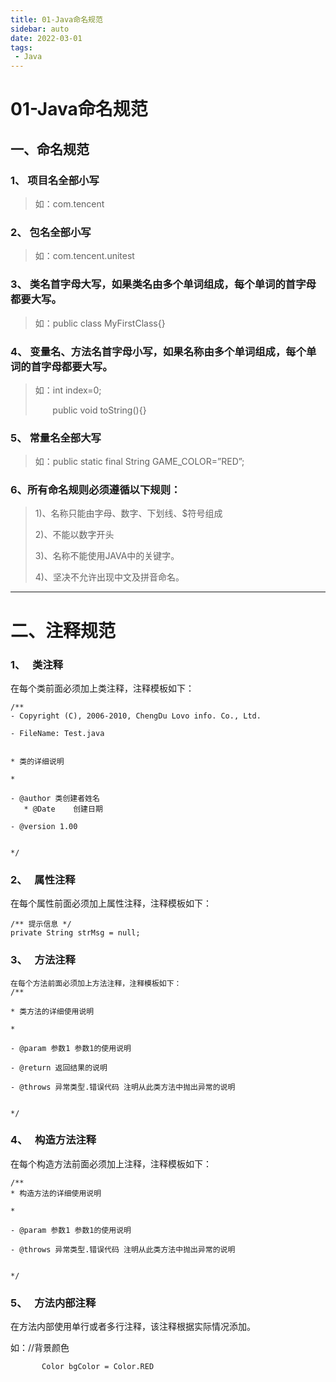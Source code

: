 ```yaml
---
title: 01-Java命名规范
sidebar: auto
date: 2022-03-01
tags:
 - Java
---
```


# 01-Java命名规范

## **一、命名规范**

### 1、 项目名全部小写

> 如：com.tencent

### 2、 包名全部小写

> 如：com.tencent.unitest

### 3、 类名首字母大写，如果类名由多个单词组成，每个单词的首字母都要大写。

> 如：public class MyFirstClass{}

### 4、 变量名、方法名首字母小写，如果名称由多个单词组成，每个单词的首字母都要大写。

> 如：int index=0;
> 
>        public void toString(){}

### 5、 常量名全部大写

> 如：public static final String GAME_COLOR=”RED”;

### 6、所有命名规则必须遵循以下规则：

> 1)、名称只能由字母、数字、下划线、$符号组成
> 
> 2)、不能以数字开头
> 
> 3)、名称不能使用JAVA中的关键字。
> 
> 4)、坚决不允许出现中文及拼音命名。

-----

# **二、注释规范**

### **1、**   **类注释**

在每个类前面必须加上类注释，注释模板如下：

```
/**
- Copyright (C), 2006-2010, ChengDu Lovo info. Co., Ltd.

- FileName: Test.java


* 类的详细说明

*

- @author 类创建者姓名  
   * @Date    创建日期

- @version 1.00


*/
```

### **2、**   **属性注释**

在每个属性前面必须加上属性注释，注释模板如下：

```
/** 提示信息 */
private String strMsg = null;
```

### **3、**   **方法注释**

```
在每个方法前面必须加上方法注释，注释模板如下：
/**

* 类方法的详细使用说明

*

- @param 参数1 参数1的使用说明

- @return 返回结果的说明

- @throws 异常类型.错误代码 注明从此类方法中抛出异常的说明


*/
```

### **4、**   **构造方法注释**

在每个构造方法前面必须加上注释，注释模板如下：

```
/**
* 构造方法的详细使用说明

*

- @param 参数1 参数1的使用说明

- @throws 异常类型.错误代码 注明从此类方法中抛出异常的说明


*/
```

### **5、**   **方法内部注释**

在方法内部使用单行或者多行注释，该注释根据实际情况添加。

如：//背景颜色

```
       Color bgColor = Color.RED
```